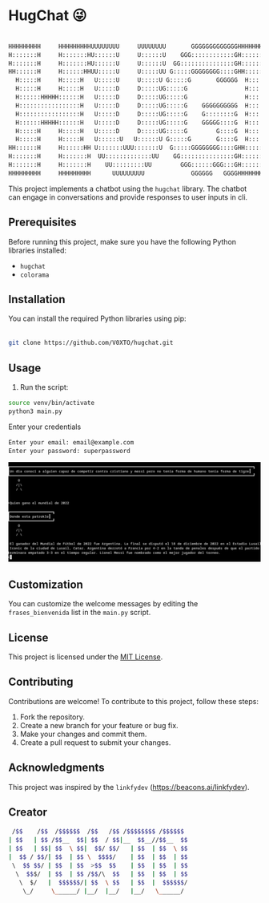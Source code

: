 # HugChat 😜
```bash
                                                                                                                                                                                   
HHHHHHHHH     HHHHHHHHHUUUUUUUU     UUUUUUUU       GGGGGGGGGGGGGHHHHHHHHH     HHHHHHHHH      CCCCCCCCCCCCCHHHHHHHHH     HHHHHHHHH               AAA         TTTTTTTTTTTTTTTTTTTTTTT
H:::::::H     H:::::::HU::::::U     U::::::U    GGG::::::::::::GH:::::::H     H:::::::H   CCC::::::::::::CH:::::::H     H:::::::H              A:::A        T:::::::::::::::::::::T
H:::::::H     H:::::::HU::::::U     U::::::U  GG:::::::::::::::GH:::::::H     H:::::::H CC:::::::::::::::CH:::::::H     H:::::::H             A:::::A       T:::::::::::::::::::::T
HH::::::H     H::::::HHUU:::::U     U:::::UU G:::::GGGGGGGG::::GHH::::::H     H::::::HHC:::::CCCCCCCC::::CHH::::::H     H::::::HH            A:::::::A      T:::::TT:::::::TT:::::T
  H:::::H     H:::::H   U:::::U     U:::::U G:::::G       GGGGGG  H:::::H     H:::::H C:::::C       CCCCCC  H:::::H     H:::::H             A:::::::::A     TTTTTT  T:::::T  TTTTTT
  H:::::H     H:::::H   U:::::D     D:::::UG:::::G                H:::::H     H:::::HC:::::C                H:::::H     H:::::H            A:::::A:::::A            T:::::T        
  H::::::HHHHH::::::H   U:::::D     D:::::UG:::::G                H::::::HHHHH::::::HC:::::C                H::::::HHHHH::::::H           A:::::A A:::::A           T:::::T        
  H:::::::::::::::::H   U:::::D     D:::::UG:::::G    GGGGGGGGGG  H:::::::::::::::::HC:::::C                H:::::::::::::::::H          A:::::A   A:::::A          T:::::T        
  H:::::::::::::::::H   U:::::D     D:::::UG:::::G    G::::::::G  H:::::::::::::::::HC:::::C                H:::::::::::::::::H         A:::::A     A:::::A         T:::::T        
  H::::::HHHHH::::::H   U:::::D     D:::::UG:::::G    GGGGG::::G  H::::::HHHHH::::::HC:::::C                H::::::HHHHH::::::H        A:::::AAAAAAAAA:::::A        T:::::T        
  H:::::H     H:::::H   U:::::D     D:::::UG:::::G        G::::G  H:::::H     H:::::HC:::::C                H:::::H     H:::::H       A:::::::::::::::::::::A       T:::::T        
  H:::::H     H:::::H   U::::::U   U::::::U G:::::G       G::::G  H:::::H     H:::::H C:::::C       CCCCCC  H:::::H     H:::::H      A:::::AAAAAAAAAAAAA:::::A      T:::::T        
HH::::::H     H::::::HH U:::::::UUU:::::::U  G:::::GGGGGGGG::::GHH::::::H     H::::::HHC:::::CCCCCCCC::::CHH::::::H     H::::::HH   A:::::A             A:::::A   TT:::::::TT      
H:::::::H     H:::::::H  UU:::::::::::::UU    GG:::::::::::::::GH:::::::H     H:::::::H CC:::::::::::::::CH:::::::H     H:::::::H  A:::::A               A:::::A  T:::::::::T      
H:::::::H     H:::::::H    UU:::::::::UU        GGG::::::GGG:::GH:::::::H     H:::::::H   CCC::::::::::::CH:::::::H     H:::::::H A:::::A                 A:::::A T:::::::::T      
HHHHHHHHH     HHHHHHHHH      UUUUUUUUU             GGGGGG   GGGGHHHHHHHHH     HHHHHHHHH      CCCCCCCCCCCCCHHHHHHHHH     HHHHHHHHHAAAAAAA                   AAAAAAATTTTTTTTTTT      
```     
This project implements a chatbot using the `hugchat` library. The chatbot can engage in conversations and provide responses to user inputs in cli.

## Prerequisites

Before running this project, make sure you have the following Python libraries installed:

- `hugchat`
- `colorama`


## Installation

You can install the required Python libraries using pip:

```bash

git clone https://github.com/V0XTO/hugchat.git
```
## Usage


1. Run the script:

```bash
source venv/bin/activate
python3 main.py
```

Enter your credentials
```bash
Enter your email: email@example.com
Enter your password: superpassword
```
![Local Image](https://github.com/V0XTO/hugchat/blob/main/usage.png)



## Customization

You can customize the welcome messages by editing the `frases_bienvenida` list in the `main.py` script.

## License

This project is licensed under the [MIT License](LICENSE).


## Contributing

Contributions are welcome! To contribute to this project, follow these steps:

1. Fork the repository.
2. Create a new branch for your feature or bug fix.
3. Make your changes and commit them.
4. Create a pull request to submit your changes.

## Acknowledgments

This project was inspired by the `linkfydev` (https://beacons.ai/linkfydev).

## Creator

```bash
 /$$    /$$  /$$$$$$  /$$   /$$ /$$$$$$$$ /$$$$$$ 
| $$   | $$ /$$__  $$| $$  / $$|__  $$__//$$__  $$
| $$   | $$| $$  \ $$|  $$/ $$/   | $$  | $$  \ $$
|  $$ / $$/| $$  | $$ \  $$$$/    | $$  | $$  | $$
 \  $$ $$/ | $$  | $$  >$$  $$    | $$  | $$  | $$
  \  $$$/  | $$  | $$ /$$/\  $$   | $$  | $$  | $$
   \  $/   |  $$$$$$/| $$  \ $$   | $$  |  $$$$$$/
    \_/     \______/ |__/  |__/   |__/   \______/ 

```                                          


